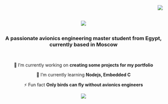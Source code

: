 <img align="right" src="https://visitor-badge.laobi.icu/badge?page_id=salesp07.salesp07" />

<h1 align="center">
    <img src="https://readme-typing-svg.herokuapp.com/?font=Righteous&size=35&center=true&vCenter=true&width=500&height=70&duration=4000&lines=Hi+There!+👋;+I'm+Moustafa+Elkoushy!;" />
</h1>

<h3 align="center">A passionate avionics engineering master student from Egypt, currently based in Moscow</h3>

<br/>

<div align="center">
 
 🔭 I’m currently working on **creating some projects for my portfolio**
 
 🌱 I’m currently learning **Nodejs, Embedded C**

<!--💬 Ask me about **Node.js, React, Firebase... or anything [here](https://github.com/salesp07/salesp07/issues)**
-->
⚡ Fun fact **Only birds can fly without avionics engineers**

 </div>
 
<div align="center"> 
  <a href="elkoushytech@gmail.com">
    <img src="https://img.shields.io/badge/Gmail-333333?style=for-the-badge&logo=gmail&logoColor=red" />
<!--   </a>
  <a href="https://linkedin.com/in/pedro-sales-muniz" target="_blank">
    <img src="https://img.shields.io/badge/LinkedIn-0077B5?style=for-the-badge&logo=linkedin&logoColor=white" target="_blank" />
  </a> -->
<!--   <a href="https://salesp07.github.io" target="_blank"> -->
<!--      <img src="[https://img.shields.io/badge/Portfolio-FF5722?style=for-the-badge&logo=todoist&logoColor=white](https://github.com/AviaLoverz)" target="_blank" /> <!-- sqlite, safari, google-chrome are other good icon options -->

<!-- <h2 align="center">⚒️ Languages-Frameworks-Tools ⚒️</h2>
<br/>
<div align="center">
    <img src="https://skillicons.dev/icons?i=react,bootstrap,mui,html,css,vscode,github,figma,tailwind,git,r" />
<!--     <img src="https://skillicons.dev/icons?i=nodejs,python,javascript,typescript,express,firebase,mongodb,c,java,nextjs,mysql,flask" /><br>
</div> -->
<!--
<br/>
<hr/>
--><!--
<div align="center">
  <h2>🐍 My Contributions 🐍</h2>
  <br>
  <img alt="snake eating my contributions" src="https://raw.githubusercontent.com/salesp07/salesp07/output/github-contribution-grid-snake.svg" />

  
 
